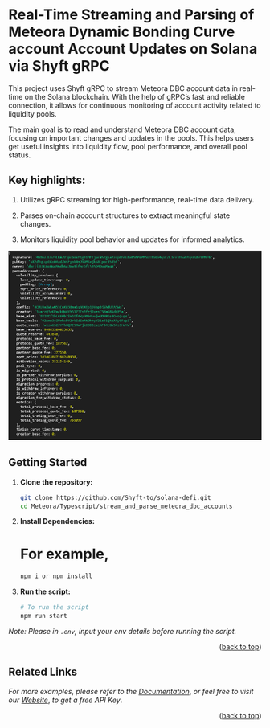 <a id="readme-top"></a>
# Real-Time Streaming and Parsing of Meteora Dynamic Bonding Curve account Account Updates on Solana via Shyft gRPC

This project uses Shyft gRPC to stream Meteora DBC account data in real-time on
the Solana blockchain.
With the help of gRPC’s fast and reliable connection,
it allows for continuous monitoring of account activity related to liquidity pools.

The main goal is to read and understand Meteora DBC account data,
focusing on important changes and updates in the pools.
This helps users get useful insights into liquidity flow,
pool performance, and overall pool status.

## Key highlights:

1. Utilizes gRPC streaming for high-performance, real-time data delivery.

2. Parses on-chain account structures to extract meaningful state changes.

3. Monitors liquidity pool behavior and updates for informed analytics.


![screenshot](assets/usage-screenshot.png?raw=true "Screenshot")

## Getting Started

1. **Clone the repository:**
   ```bash
   git clone https://github.com/Shyft-to/solana-defi.git
   cd Meteora/Typescript/stream_and_parse_meteora_dbc_accounts

2. **Install Dependencies:**
    # For example,
    ```bash 
    npm i or npm install

3. **Run the script:**
   
   ```bash
   # To run the script
   npm run start

 *Note: Please in `.env`, input your env details before running the script.*
<p align="right">(<a href="#readme-top">back to top</a>)</p>


## Related Links

_For more examples, please refer to the [Documentation](https://docs.shyft.to/solana-fast-grpc/grpc-docs)_, _or feel free to visit our [Website](https://shyft.to/)_, _to get a free API Key_.
<p align="right">(<a href="#readme-top">back to top</a>)</p>   